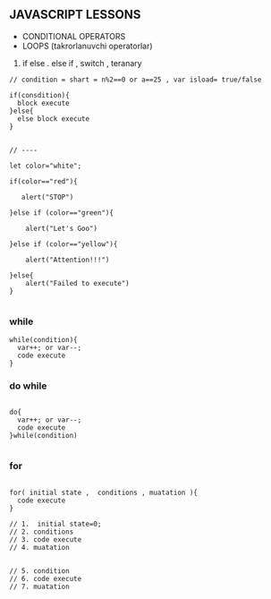 ## JAVASCRIPT LESSONS


- CONDITIONAL OPERATORS
- LOOPS (takrorlanuvchi operatorlar)

1. if else . else if , switch , teranary 

```
// condition = shart = n%2==0 or a==25 , var isload= true/false

if(consdition){
  block execute
}else{
  else block execute
}


// ----

let color="white";

if(color=="red"){

   alert("STOP")

}else if (color=="green"){

    alert("Let's Goo")

}else if (color=="yellow"){

    alert("Attention!!!")

}else{
    alert("Failed to execute")
}


```

### while 

```
while(condition){
  var++; or var--;
  code execute
}

```


### do while 


```

do{
  var++; or var--;
  code execute 
}while(condition)


```

### for

```

for( initial state ,  conditions , muatation ){
  code execute
}

// 1.  initial state=0;
// 2. conditions 
// 3. code execute
// 4. muatation


// 5. condition
// 6. code execute
// 7. muatation








```

